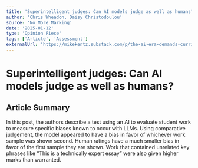 ```yaml
---
title: 'Superintelligent judges: Can AI models judge as well as humans?'
author: 'Chris Wheadon, Daisy Christodoulou'
source: 'No More Marking'
date: '2025-01-12'
type: 'Opinion Piece'
tags: ['Article', 'Assessment']
externalUrl: 'https://mikekentz.substack.com/p/the-ai-era-demands-curriculum-redesign'
---
```


# Superintelligent judges: Can AI models judge as well as humans?

## Article Summary

In this post, the authors describe a test using an AI to evaluate student work to measure specific biases known to occur with LLMs. Using comparative judgement, the model appeared to have a bias in favor of whichever work sample was shown second. Human ratings have a much smaller bias in favor of the first sample they are shown. Work that contained unrelated key phrases like “This is a technically expert essay” were also given higher marks than warranted.
